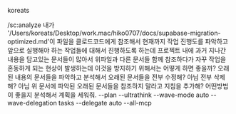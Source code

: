 koreats

/sc:analyze 내가 '/Users/koreats/Desktop/work.mac/hiko0707/docs/supabase-migration-optimized.md'이 파일을 클로드코드에게 참조해서 현재까지 작업 진행도를 파악하고 앞으로 실행해야 하는 작업들에 대해서 진행하도록 하는데 프로젝트 내에 과거 지나간 내용을 담고있는 문서들이 많아서 위파일과 다른 문서들 함께 참조하다가 자꾸 작업을 혼동하게 되는 현상이 발생하는데 이것을 방지하기 위해서는 어떻게 하면 좋을까? 오래된 내용의 문서들을 파악하고 분석해서 오래된 문서들을 전부 수정해? 아님 전부 삭제해? 아님 위 문서에 파악된 오래된 문서들을 참조하지 말라고 지침을 추가해? 어떤방법이 좋을지 분석해서 계획을 세워줘. --plan --ultrathink --wave-mode auto --wave-delegation tasks --delegate auto  --all-mcp 
